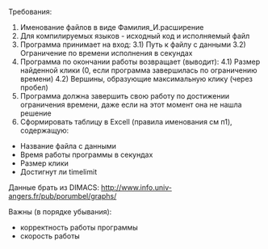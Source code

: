 Требования:
1) Именование файлов в виде Фамилия_И.расширение
2) Для компилируемых языков - исходный код и исполняемый файл
3) Программа принимает на вход:
3.1) Путь к файлу с данными
3.2) Ограничение по времени исполнения в секундах
4) Программа по окончании работы возвращает (выводит):
4.1) Размер найденной клики (0, если программа завершилась по ограничению времени)
4.2) Вершины, образующие максимальную клику (через пробел)
5) Программа должна завершить свою работу по достижении ограничения времени, даже если на этот момент она не нашла решение
6) Сформировать таблицу в Excell (правила именования см п1), содержащую:
- Название файла с данными
- Время работы программы в секундах
- Размер клики
- Достигнут ли timelimit

Данные брать из DIMACS: http://www.info.univ-angers.fr/pub/porumbel/graphs/

Важны (в порядке убывания):
- корректность работы программы
- скорость работы

